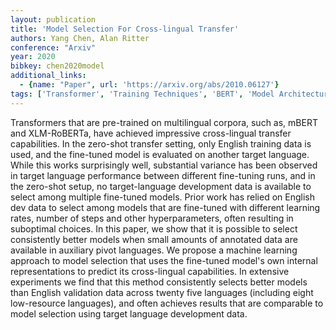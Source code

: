 ```yaml
---
layout: publication
title: 'Model Selection For Cross-lingual Transfer'
authors: Yang Chen, Alan Ritter
conference: "Arxiv"
year: 2020
bibkey: chen2020model
additional_links:
  - {name: "Paper", url: 'https://arxiv.org/abs/2010.06127'}
tags: ['Transformer', 'Training Techniques', 'BERT', 'Model Architecture', 'Fine-Tuning', 'Pretraining Methods']
---
```

Transformers that are pre-trained on multilingual corpora, such as, mBERT and
XLM-RoBERTa, have achieved impressive cross-lingual transfer capabilities. In
the zero-shot transfer setting, only English training data is used, and the
fine-tuned model is evaluated on another target language. While this works
surprisingly well, substantial variance has been observed in target language
performance between different fine-tuning runs, and in the zero-shot setup, no
target-language development data is available to select among multiple
fine-tuned models. Prior work has relied on English dev data to select among
models that are fine-tuned with different learning rates, number of steps and
other hyperparameters, often resulting in suboptimal choices. In this paper, we
show that it is possible to select consistently better models when small
amounts of annotated data are available in auxiliary pivot languages. We
propose a machine learning approach to model selection that uses the fine-tuned
model's own internal representations to predict its cross-lingual capabilities.
In extensive experiments we find that this method consistently selects better
models than English validation data across twenty five languages (including
eight low-resource languages), and often achieves results that are comparable
to model selection using target language development data.

